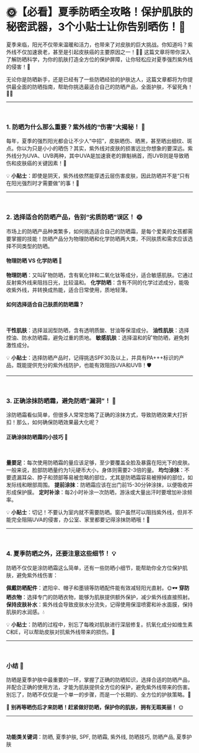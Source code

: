 # 🌞【必看】夏季防晒全攻略！保护肌肤的秘密武器，3个小贴士让你告别晒伤！🔆

夏季来临，阳光不仅带来温暖和活力，也带来了对皮肤的巨大挑战。你知道吗？紫外线不仅加速衰老，甚至是引起皮肤癌的主要原因之一！🙅‍♀️ 这篇文章将带你深入了解防晒科学，为你的肌肤打造全方位的保护屏障，让你轻松应对夏季强烈紫外线的侵害！💪

无论你是防晒新手，还是已经有了一些防晒经验的护肤达人，这篇文章都将为你提供最全面的防晒指南，帮助你挑选最适合自己的防晒产品，全面护肤，不留死角！👒🌞

---
<br>

### 1. **防晒为什么那么重要？紫外线的“伤害”大揭秘！** 🧐

每年，夏季的强烈阳光都会让不少人“中招”，皮肤晒伤、晒黑，甚至晒出细纹、斑点。你以为只是小小的晒伤？其实，紫外线对皮肤的损害远比你想象的要深远。紫外线分为UVA、UVB两种，其中UVA是加速衰老的罪魁祸首，而UVB则是导致晒伤和皮肤癌的关键因素！🔬

💡 **小贴士**：即使是阴天，紫外线依然能穿透云层伤害皮肤，因此防晒并不是“只有在阳光强烈时才需要做”的事！👒

---
<br>

### 2. **选择适合的防晒产品，告别“劣质防晒”误区！** 🌞

市场上的防晒产品种类繁多，如何挑选适合自己的防晒霜，是每个爱美的女孩都需要掌握的技能！防晒产品分为物理防晒和化学防晒两大类，不同肤质和需求应该选择不同类型的防晒。

#### **物理防晒 VS 化学防晒** 🤔

**物理防晒**：又叫矿物防晒，含有氧化锌和二氧化钛等成分，适合敏感肌肤。它通过反射紫外线来阻挡日光，比较温和。
**化学防晒**：含有不同的化学过滤成分，能吸收紫外线，并转换成热能，适合日常使用，质地轻薄。

#### **如何选择适合自己肤质的防晒霜？** 
<br>

**干性肌肤**：选择滋润型防晒，含有透明质酸、甘油等保湿成分。
**油性肌肤**：选择控油、防水防晒霜，避免过重的质地。
**敏感肌肤**：选择温和的矿物防晒，避免刺激性成分。

💡 **小贴士**：选择防晒产品时，记得挑选SPF30及以上，并具有PA+++标识的产品，既能提供充分的紫外线防护，也能有效阻挡UVA和UVB！🛡️

---
<br>

### 3. **正确涂抹防晒霜，避免防晒“漏洞”！** 🖤

涂防晒霜看似简单，但很多人常常忽略了正确的涂抹方式，导致防晒效果大打折扣！那么，如何确保防晒效果最大化呢？

#### **正确涂抹防晒霜的小技巧** 💅
<br>

**量要足**：每次使用防晒霜的量应该足够，至少要覆盖全脸及暴露在阳光下的皮肤。一般来说，脸部防晒量约为1元硬币大小，身体则需要2-3倍的量。
**均匀涂抹**：不要遗漏耳朵、脖子和颈部等易被忽略的部位，尤其是防晒霜容易被擦掉的部位，如发际线和眼部周围。
**提前涂抹**：防晒霜应该在出门前15-30分钟涂抹，以便吸收并形成保护膜。
**定时补涂**：每2小时补涂一次防晒，游泳或大量出汗时要增加补涂频率。

💡 **小贴士**：切记！不要认为室内就不需要防晒。窗户虽然可以阻挡紫外线，但并不能完全阻隔UVA的侵害，办公室、家里都要记得涂抹防晒哦！🌿

---
<br>

### 4. **夏季防晒之外，还要注意这些细节！** 💡

防晒不仅仅是涂防晒霜这么简单，还有一些防晒小细节，能帮助你全方位保护肌肤，避免紫外线伤害：

**佩戴防晒配件**：遮阳伞、帽子和墨镜等防晒配件能有效减轻阳光直射。🌞🕶️
**穿防晒衣物**：选择专门的防晒衣物，能够为肌肤提供额外保护，减少紫外线直接照射。
**保持皮肤补水**：紫外线会导致皮肤水分流失，记得使用保湿喷雾和补水面膜，保持肌肤的水润感。💧

💡 **小贴士**：防晒的过程中，别忘了每晚对肌肤进行深层修复。抗氧化成分如维生素C和E，可以帮助皮肤对抗紫外线带来的损伤。🍊

---
<br>

### **小结** 🌷

防晒是夏季护肤中最重要的一环，掌握了正确的防晒知识，选择合适的防晒产品，并配合正确的使用方法，才能为肌肤提供全方位的保护，避免紫外线带来的伤害。别忘了，防晒不仅仅是一个单一的步骤，而是一个长期的、全方位的护肤策略。👑

🌟 **别再等晒伤后才来防晒！赶紧做好防晒，保护你的肌肤，拥有无瑕美丽！** 🌞

---
<br>

**功能类关键词**：防晒, 夏季护肤, SPF, 防晒霜, 紫外线, 防晒技巧, 防晒产品, 夏季护肤